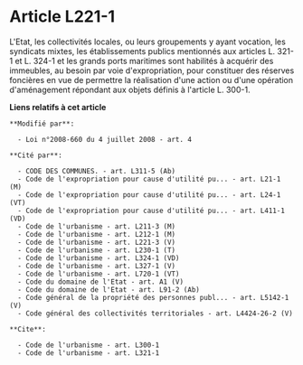 # Article L221-1

L'Etat, les collectivités locales, ou leurs groupements y ayant vocation, les syndicats mixtes, les établissements publics
mentionnés aux articles L. 321-1 et L. 324-1 et les grands ports maritimes sont habilités à acquérir des immeubles, au besoin
par voie d'expropriation, pour constituer des réserves foncières en vue de permettre la réalisation d'une action ou d'une
opération d'aménagement répondant aux objets définis à l'article L. 300-1.

**Liens relatifs à cet article**

	**Modifié par**:

	  - Loi n°2008-660 du 4 juillet 2008 - art. 4

	**Cité par**:

	  - CODE DES COMMUNES. - art. L311-5 (Ab)
	  - Code de l'expropriation pour cause d'utilité pu... - art. L21-1 (M)
	  - Code de l'expropriation pour cause d'utilité pu... - art. L24-1 (VT)
	  - Code de l'expropriation pour cause d'utilité pu... - art. L411-1 (VD)
	  - Code de l'urbanisme - art. L211-3 (M)
	  - Code de l'urbanisme - art. L212-1 (M)
	  - Code de l'urbanisme - art. L221-3 (V)
	  - Code de l'urbanisme - art. L230-1 (T)
	  - Code de l'urbanisme - art. L324-1 (VD)
	  - Code de l'urbanisme - art. L327-1 (V)
	  - Code de l'urbanisme - art. L720-1 (VT)
	  - Code du domaine de l'Etat - art. A1 (V)
	  - Code du domaine de l'Etat - art. L91-2 (Ab)
	  - Code général de la propriété des personnes publ... - art. L5142-1 (V)
	  - Code général des collectivités territoriales - art. L4424-26-2 (V)

	**Cite**:

	  - Code de l'urbanisme - art. L300-1
	  - Code de l'urbanisme - art. L321-1
